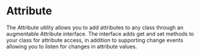 Attribute
=========

The Attribute utility allows you to add attributes to any class through an augmentable Attribute interface. The interface adds get and set methods to your class for attribute access, in addition to supporting change events allowing you to listen for changes in attribute values.
